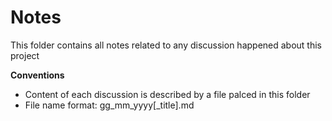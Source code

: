 # Notes
This folder contains all notes related to any discussion happened about this project

**Conventions**
- Content of each discussion is described by a file palced in this folder
- File name format: gg_mm_yyyy[_title].md
